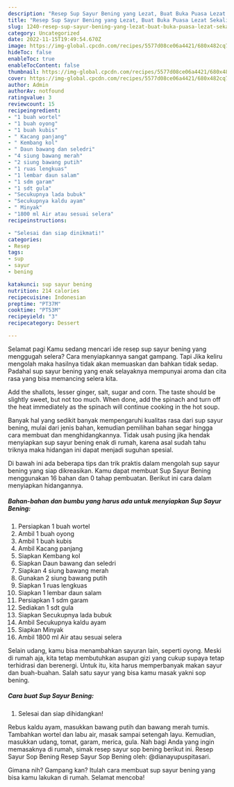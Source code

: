 ```yaml
---
description: "Resep Sup Sayur Bening yang Lezat, Buat Buka Puasa Lezat Sekali"
title: "Resep Sup Sayur Bening yang Lezat, Buat Buka Puasa Lezat Sekali"
slug: 1240-resep-sup-sayur-bening-yang-lezat-buat-buka-puasa-lezat-sekali
category: Uncategorized
date: 2022-11-15T19:49:54.670Z
image: https://img-global.cpcdn.com/recipes/5577d08ce06a4421/680x482cq70/sup-sayur-bening-foto-resep-utama.jpg
hideToc: false
enableToc: true
enableTocContent: false
thumbnail: https://img-global.cpcdn.com/recipes/5577d08ce06a4421/680x482cq70/sup-sayur-bening-foto-resep-utama.jpg
cover: https://img-global.cpcdn.com/recipes/5577d08ce06a4421/680x482cq70/sup-sayur-bening-foto-resep-utama.jpg
author: Admin
authorAv: notfound
ratingvalue: 3
reviewcount: 15
recipeingredient:
- "1 buah wortel"
- "1 buah oyong"
- "1 buah kubis"
- " Kacang panjang"
- " Kembang kol"
- " Daun bawang dan seledri"
- "4 siung bawang merah"
- "2 siung bawang putih"
- "1 ruas lengkuas"
- "1 lembar daun salam"
- "1 sdm garam"
- "1 sdt gula"
- "Secukupnya lada bubuk"
- "Secukupnya kaldu ayam"
- " Minyak"
- "1800 ml Air atau sesuai selera"
recipeinstructions:

- "Selesai dan siap dinikmati!"
categories:
- Resep
tags:
- sup
- sayur
- bening

katakunci: sup sayur bening 
nutrition: 214 calories
recipecuisine: Indonesian
preptime: "PT37M"
cooktime: "PT53M"
recipeyield: "3"
recipecategory: Dessert

---
```



Selamat pagi Kamu sedang mencari ide resep sup sayur bening yang menggugah selera? Cara menyiapkannya sangat gampang. Tapi Jika keliru mengolah maka hasilnya tidak akan memuaskan dan bahkan tidak sedap. Padahal sup sayur bening yang enak selayaknya mempunyai aroma dan cita rasa yang bisa memancing selera kita.


Add the shallots, lesser ginger, salt, sugar and corn. The taste should be slightly sweet, but not too much. When done, add the spinach and turn off the heat immediately as the spinach will continue cooking in the hot soup.

Banyak hal yang sedikit banyak mempengaruhi kualitas rasa dari sup sayur bening, mulai dari jenis bahan, kemudian pemilihan bahan segar hingga cara membuat dan menghidangkannya. Tidak usah pusing jika hendak menyiapkan sup sayur bening enak di rumah, karena asal sudah tahu triknya maka hidangan ini dapat menjadi suguhan spesial.


Di bawah ini ada beberapa tips dan trik praktis dalam mengolah sup sayur bening yang siap dikreasikan. Kamu dapat membuat Sup Sayur Bening menggunakan 16 bahan dan 0 tahap pembuatan. Berikut ini cara dalam menyiapkan hidangannya.

<!--inarticleads1-->

##### Bahan-bahan dan bumbu yang harus ada untuk menyiapkan Sup Sayur Bening:

1. Persiapkan 1 buah wortel
1. Ambil 1 buah oyong
1. Ambil 1 buah kubis
1. Ambil  Kacang panjang
1. Siapkan  Kembang kol
1. Siapkan  Daun bawang dan seledri
1. Siapkan 4 siung bawang merah
1. Gunakan 2 siung bawang putih
1. Siapkan 1 ruas lengkuas
1. Siapkan 1 lembar daun salam
1. Persiapkan 1 sdm garam
1. Sediakan 1 sdt gula
1. Siapkan Secukupnya lada bubuk
1. Ambil Secukupnya kaldu ayam
1. Siapkan  Minyak
1. Ambil 1800 ml Air atau sesuai selera


Selain udang, kamu bisa menambahkan sayuran lain, seperti oyong. Meski di rumah aja, kita tetap membutuhkan asupan gizi yang cukup supaya tetap terhidrasi dan berenergi. Untuk itu, kita harus memperbanyak makan sayur dan buah-buahan. Salah satu sayur yang bisa kamu masak yakni sop bening. 

<!--inarticleads2-->

##### Cara buat Sup Sayur Bening:


1. Selesai dan siap dihidangkan!

Rebus kaldu ayam, masukkan bawang putih dan bawang merah tumis. Tambahkan wortel dan labu air, masak sampai setengah layu. Kemudian, masukkan udang, tomat, garam, merica, gula. Nah bagi Anda yang ingin memasaknya di rumah, simak resep sayur sop bening berikut ini. Resep Sayur Sop Bening Resep Sayur Sop Bening oleh: @dianayupuspitasari. 

Gimana nih? Gampang kan? Itulah cara membuat sup sayur bening yang bisa kamu lakukan di rumah. Selamat mencoba!
